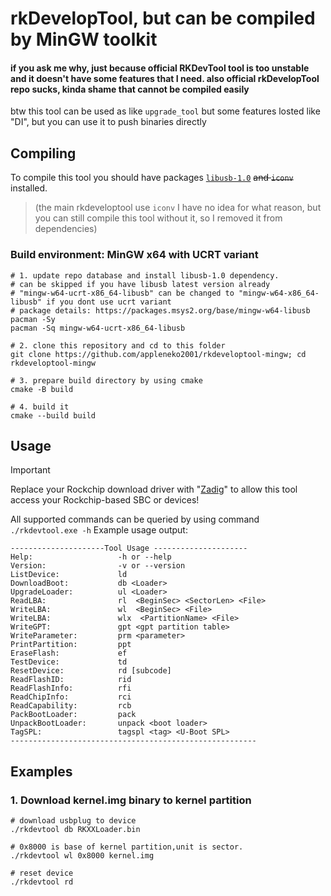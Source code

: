 # rkDevelopTool, but can be compiled by MinGW toolkit
#### if you ask me why, just because official RKDevTool tool is too unstable and it doesn't have some features that I need. also official rkDevelopTool repo sucks, kinda shame that cannot be compiled easily

btw this tool can be used as like `upgrade_tool` but some features losted like "DI", but you can use it to push binaries directly

## Compiling
To compile this tool you should have packages [`libusb-1.0`](https://packages.msys2.org/base/mingw-w64-libusb) ~~and `iconv`~~ installed.
> (the main rkdeveloptool use `iconv` I have no idea for what reason, but you can still compile this tool without it, so I removed it from dependencies)

### Build environment: MinGW x64 with UCRT variant
```shell
# 1. update repo database and install libusb-1.0 dependency. 
# can be skipped if you have libusb latest version already
# "mingw-w64-ucrt-x86_64-libusb" can be changed to "mingw-w64-x86_64-libusb" if you dont use ucrt variant
# package details: https://packages.msys2.org/base/mingw-w64-libusb
pacman -Sy
pacman -Sq mingw-w64-ucrt-x86_64-libusb

# 2. clone this repository and cd to this folder
git clone https://github.com/appleneko2001/rkdeveloptool-mingw; cd rkdeveloptool-mingw 

# 3. prepare build directory by using cmake
cmake -B build

# 4. build it 
cmake --build build
```
<!-- prob not necessary but i leave it :P-->
<!--
# 5. time to use this tool enjoy!
cd build
./rkdevtool.exe
```
-->

## Usage
> [!IMPORTANT]
> Replace your Rockchip download driver with "[Zadig](https://zadig.akeo.ie/)" to allow this tool access your Rockchip-based SBC or devices! 

All supported commands can be queried by using command `./rkdevtool.exe -h`
Example usage output:
```
---------------------Tool Usage ---------------------
Help:                   -h or --help
Version:                -v or --version
ListDevice:             ld
DownloadBoot:           db <Loader>
UpgradeLoader:          ul <Loader>
ReadLBA:                rl  <BeginSec> <SectorLen> <File>
WriteLBA:               wl  <BeginSec> <File>
WriteLBA:               wlx  <PartitionName> <File>
WriteGPT:               gpt <gpt partition table>
WriteParameter:         prm <parameter>
PrintPartition:         ppt
EraseFlash:             ef
TestDevice:             td
ResetDevice:            rd [subcode]
ReadFlashID:            rid
ReadFlashInfo:          rfi
ReadChipInfo:           rci
ReadCapability:         rcb
PackBootLoader:         pack
UnpackBootLoader:       unpack <boot loader>
TagSPL:                 tagspl <tag> <U-Boot SPL>
-------------------------------------------------------
```

## Examples
### 1. Download kernel.img binary to kernel partition
```shell
# download usbplug to device
./rkdevtool db RKXXLoader.bin

# 0x8000 is base of kernel partition,unit is sector.
./rkdevtool wl 0x8000 kernel.img

# reset device
./rkdevtool rd
```
